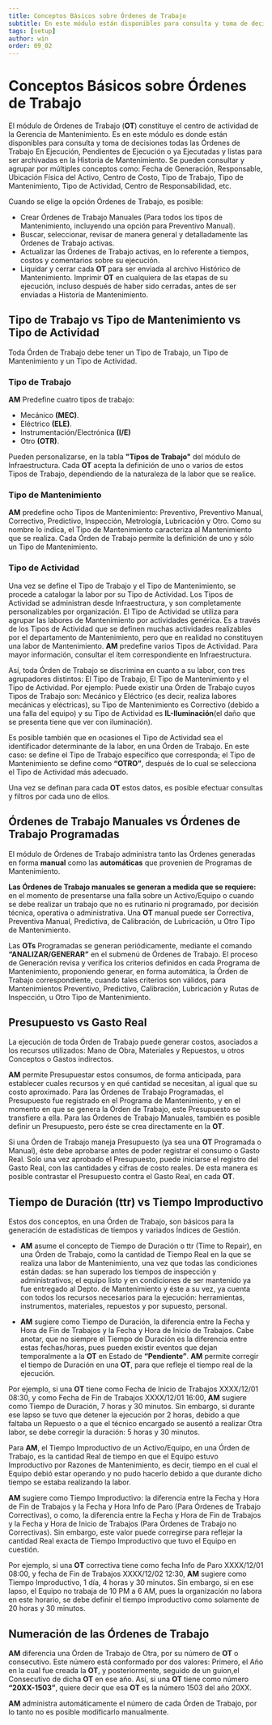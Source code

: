 ```yaml
---
title: Conceptos Básicos sobre Órdenes de Trabajo 
subtitle: En este módulo están disponibles para consulta y toma de decisiones todas las Órdenes de Trabajo activas.
tags: [setup]
author: win
order: 09_02
---
```

# Conceptos Básicos sobre Órdenes de Trabajo

El módulo de Órdenes de Trabajo (**OT**) constituye el centro de actividad de la Gerencia de Mantenimiento. Es en este módulo es donde están disponibles para consulta y toma  de decisiones todas las Órdenes de Trabajo En Ejecución, Pendientes de Ejecución o ya Ejecutadas y listas para ser archivadas en la Historia de Mantenimiento. Se pueden consultar y agrupar por múltiples conceptos como:  Fecha  de  Generación, Responsable, Ubicación Física del Activo, Centro de Costo, Tipo de Trabajo, Tipo de Mantenimiento, Tipo de Actividad, Centro de Responsabilidad, etc.

Cuando se elige la opción Órdenes de Trabajo, es posible:

- Crear Órdenes de Trabajo Manuales (Para todos los tipos de Mantenimiento, incluyendo una opción para Preventivo Manual).
- Buscar, seleccionar, revisar de manera general y detalladamente las Órdenes de Trabajo activas. 
- Actualizar las Órdenes de Trabajo activas, en lo referente a tiempos, costos y comentarios sobre su ejecución.
- Liquidar y cerrar cada **OT** para ser enviada al archivo Histórico de Mantenimiento. Imprimir **OT** en cualquiera de las etapas de su ejecución, incluso después de haber sido cerradas, antes de ser enviadas a Historia de Mantenimiento.

## Tipo de Trabajo vs Tipo de Mantenimiento vs Tipo de Actividad

Toda Órden de Trabajo debe tener un Tipo de Trabajo, un Tipo de Mantenimiento y un Tipo de Actividad.

### Tipo de Trabajo

**AM** Predefine cuatro tipos de trabajo:

- Mecánico **(MEC)**.
- Eléctrico **(ELE)**.
- Instrumentación/Electrónica **(I/E)**
- Otro **(OTR)**.

Pueden  personalizarse, en la tabla **"Tipos de Trabajo"** del módulo de Infraestructura. Cada **OT** acepta la definición de uno o varios de estos Tipos de Trabajo, dependiendo de la naturaleza de la labor que se realice.

### Tipo de Mantenimiento

**AM** predefine ocho Tipos de Mantenimiento: Preventivo, Preventivo Manual, Correctivo, Predictivo, Inspección, Metrología, Lubricación y Otro. Como su nombre lo indica, el Tipo de Mantenimiento caracteriza al Mantenimiento que se realiza. Cada Órden de Trabajo permite la definición de uno y sólo un Tipo de Mantenimiento.

### Tipo de Actividad

Una vez se define el Tipo de Trabajo y el Tipo de Mantenimiento, se procede a catalogar la labor por su Tipo de Actividad. Los Tipos de Actividad se administran desde Infraestructura, y son completamente personalizables por organización. El Tipo de Actividad se utiliza para agrupar las labores de Mantenimiento por  actividades genérica. Es a través de los Tipos de Actividad que se definen muchas actividades realizables por el departamento de  Mantenimiento, pero que en realidad no constituyen una labor de Mantenimiento. **AM** predefine varios Tipos de Actividad. Para mayor información, consultar el ítem correspondiente en Infraestructura.

Así, toda Órden de Trabajo se discrimina en cuanto a su labor, con tres agrupadores distintos: El Tipo de Trabajo, El Tipo de Mantenimiento y el Tipo de Actividad. Por ejemplo: Puede existir una Órden de Trabajo cuyos Tipos de Trabajo son: Mecánico y Eléctrico (es decir, realiza labores mecánicas y eléctricas), su Tipo de  Mantenimiento es Correctivo (debido a una falla del equipo) y su Tipo de Actividad  es **IL-Iluminación**(el daño que se presenta tiene que ver con iluminación).

Es posible también que en ocasiones el Tipo de Actividad sea el identificador determinante de la labor, en una Órden de Trabajo. En este  caso: se define el Tipo de Trabajo específico que corresponda; el Tipo de Mantenimiento se define como **“OTRO”**, después de lo cual se selecciona el Tipo de Actividad más adecuado.

Una vez se definan para cada **OT** estos datos, es posible efectuar consultas y filtros  por cada uno de ellos.

## Órdenes de Trabajo Manuales vs Órdenes de Trabajo Programadas

El módulo de Órdenes de Trabajo administra tanto las Órdenes generadas en forma **manual** como las **automáticas** que provenien de Programas de Mantenimiento.

**Las Órdenes de Trabajo manuales se generan a medida que se requiere:** en el momento de presentarse una falla sobre un Activo/Equipo o cuando se debe realizar un trabajo que no es rutinario ni programado, por decisión técnica, operativa o administrativa. Una **OT** manual puede ser Correctiva, Preventiva Manual, Predictiva, de Calibración, de Lubricación, u Otro Tipo de Mantenimiento.

Las **OTs** Programadas se generan 	periódicamente, mediante el comando **“ANALIZAR/GENERAR”** en el submenú de Órdenes de Trabajo. El proceso de Generación revisa y verifica los criterios definidos en cada Programa de Mantenimiento, proponiendo generar, en forma automática, la Órden de Trabajo correspondiente, cuando tales criterios son válidos, para Mantenimientos Preventivo, Predictivo, Calibración, Lubricación y Rutas de Inspección, u Otro Tipo de Mantenimiento.

## Presupuesto vs Gasto Real

La ejecución de toda Órden de Trabajo puede generar costos, asociados a los recursos utilizados: Mano de Obra, Materiales y Repuestos, u otros Conceptos o Gastos indirectos.

**AM** permite Presupuestar estos consumos, de forma anticipada, para establecer cuales recursos y en qué cantidad se necesitan, al igual que su costo aproximado. Para las Órdenes de Trabajo Programadas, el Presupuesto fue registrado en el Programa de Mantenimiento, y en el momento en que se genera la Órden de Trabajo, este Presupuesto se transfiere a ella. Para las Órdenes de Trabajo Manuales, también es posible definir un Presupuesto, pero éste se crea directamente en la **OT**.

Si una Órden de Trabajo maneja Presupuesto (ya sea una **OT** Programada o Manual), éste debe aprobarse antes de poder registrar el consumo o Gasto Real. Solo una vez aprobado el Presupuesto, puede iniciarse el registro del Gasto Real, con las cantidades y cifras  de costo reales. De esta manera es posible contrastar el Presupuesto contra el Gasto Real, en cada **OT**.

## Tiempo de Duración (ttr) vs Tiempo Improductivo

Estos dos conceptos, en una Órden de Trabajo, son básicos para la generación de estadísticas de tiempos y variados Índices de Gestión.

- **AM** asume el concepto de Tiempo de Duración o ttr (Time to Repair), en una Órden de Trabajo, como la cantidad de Tiempo Real en la que se realiza una labor de Mantenimiento,  una vez que todas las condiciones están dadas: se han superado los tiempos de inspección y administrativos; el equipo listo y en condiciones de ser mantenido ya fue entregado al Depto. de Mantenimiento y éste a su vez, ya cuenta con todos los recursos necesarios para la ejecución: herramientas, instrumentos, materiales, repuestos y por supuesto, personal.

- **AM** sugiere como Tiempo de Duración, la diferencia entre la Fecha y Hora de Fin  de Trabajos y la Fecha y Hora de Inicio de Trabajos. Cabe anotar, que no siempre el Tiempo de Duración es la diferencia entre estas fechas/horas, pues pueden existir  eventos que dejan temporalmente a la **OT** en Estado de **“Pendiente”**. **AM** permite corregir el tiempo de Duración en una **OT**, para que refleje el tiempo real de la ejecución.

Por ejemplo, si una **OT** tiene como Fecha de Inicio de Trabajos XXXX/12/01 08:30, y como Fecha de Fin de Trabajos XXXX/12/01 16:00, **AM** sugiere como Tiempo de Duración, 7 horas y 30 minutos. Sin embargo, si durante ese lapso se tuvo que detener la ejecución por 2 horas, debido a que faltaba un Repuesto o a que el técnico encargado se ausentó a realizar Otra labor, se debe corregir la duración: 5 horas y 30 minutos.

Para **AM**, el Tiempo Improductivo de un  Activo/Equipo, en una Órden de Trabajo, es la cantidad Real de tiempo en que el Equipo estuvo Improductivo por Razones de Mantenimiento, es decir, tiempo en el cual el Equipo debió estar  operando y no pudo hacerlo debido a que durante dicho tiempo se estaba realizando la labor.

**AM** sugiere como Tiempo Improductivo: la diferencia entre la Fecha y Hora de Fin de Trabajos y la Fecha y Hora Info de Paro (Para Órdenes de Trabajo Correctivas), o como, la diferencia entre la Fecha y Hora de Fin de Trabajos y la Fecha y Hora de Inicio de Trabajos (Para Órdenes de Trabajo no Correctivas). Sin embargo, este valor puede corregirse para reflejar la cantidad Real exacta de Tiempo Improductivo que tuvo el Equipo en cuestión.

Por ejemplo, si una **OT** correctiva tiene como fecha Info de Paro XXXX/12/01 08:00, y fecha de Fin de Trabajos XXXX/12/02 12:30, **AM** sugiere como Tiempo Improductivo, 1 día, 4 horas y 30 minutos. Sin embargo, si en ese lapso, el Equipo no trabaja de 10 PM a 6 AM, pues la organización no labora en este horario, se debe definir el tiempo improductivo como solamente de 20 horas y 30 minutos.

## Numeración de las Órdenes de Trabajo

**AM** diferencia una Órden de Trabajo de Otra, por su número de **OT** o consecutivo. Este número está conformado por dos valores: Primero, el Año en la cual fue creada la **OT**, y posteriormente, seguido de un guion,el Consecutivo de dicha **OT** en ese año.  Así, si una **OT** tiene como número **“20XX-1503”**, quiere decir que esa **OT** es la número 1503 del año 20XX.

**AM** administra automáticamente el número de cada Órden de Trabajo, por lo tanto no es posible modificarlo manualmente.
